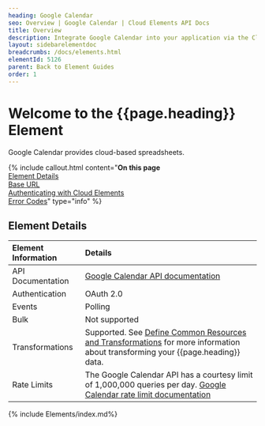 ```yaml
---
heading: Google Calendar
seo: Overview | Google Calendar | Cloud Elements API Docs
title: Overview
description: Integrate Google Calendar into your application via the Cloud Elements APIs.
layout: sidebarelementdoc
breadcrumbs: /docs/elements.html
elementId: 5126
parent: Back to Element Guides
order: 1
---
```


# Welcome to the {{page.heading}} Element

Google Calendar provides cloud-based spreadsheets.

{% include callout.html content="<strong>On this page</strong></br><a href=#element-details>Element Details</a></br><a href=#base-url>Base URL</a></br><a href=#authenticating-with-cloud-elements>Authenticating with Cloud Elements</a></br><a href=#error-codes>Error Codes</a>" type="info" %}

## Element Details

| Element Information | Details     |
| :------------- | :------------- |
| API Documentation | [Google Calendar API documentation](https://developers.google.com/google-apps/calendar/overview) |
| Authentication | OAuth 2.0  |
| Events | Polling |
| Bulk | Not supported |
| Transformations | Supported. See [Define Common Resources and Transformations](/docs/guides/common-resources/index.html) for more information about transforming your {{page.heading}} data. |
| Rate Limits | The Google Calendar API has a courtesy limit of 1,000,000 queries per day. [Google Calendar rate limit documentation](https://developers.google.com/google-apps/calendar/pricing)|

{% include Elements/index.md%}
